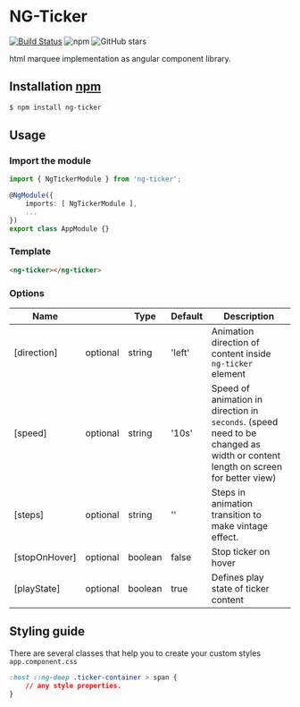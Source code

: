 # NG-Ticker

[![Build Status](https://travis-ci.com/dheeraj237/ng-ticker.svg?branch=master)](https://travis-ci.com/dheeraj237/ng-ticker)
![npm](https://img.shields.io/npm/dw/ng-ticker)
![GitHub stars](https://img.shields.io/github/stars/dheeraj237/ng-ticker?style=social)

html marquee implementation as angular component library.

## Installation [npm](https://www.npmjs.com/package/ng-ticker)

```html
$ npm install ng-ticker
```

## Usage

### Import the module

```typescript
import { NgTickerModule } from 'ng-ticker';

@NgModule({
    imports: [ NgTickerModule ],
    ...
})
export class AppModule {}
```

### Template

```html
<ng-ticker></ng-ticker>
```

### Options

| Name          |          | Type    | Default | Description                                                                                                                   |
| ------------- | -------- | ------- | ------- | ----------------------------------------------------------------------------------------------------------------------------- |
| [direction]   | optional | string  | 'left'  | Animation direction of content inside `ng-ticker` element                                                                     |
| [speed]       | optional | string  | '10s'   | Speed of animation in direction in `seconds`. (speed need to be changed as width or content length on screen for better view) |
| [steps]       | optional | string  | ''      | Steps in animation transition to make vintage effect.                                                                         |
| [stopOnHover] | optional | boolean | false   | Stop ticker on hover                                                                                                          |
| [playState]   | optional | boolean | true    | Defines play state of ticker content                                                                                          |

## Styling guide

There are several classes that help you to create your custom styles
`app.component.css`

```css
:host ::ng-deep .ticker-container > span {
    // any style properties.
}
```
